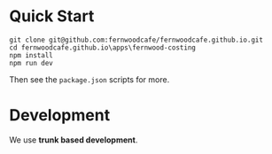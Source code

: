 # Quick Start

```
git clone git@github.com:fernwoodcafe/fernwoodcafe.github.io.git
cd fernwoodcafe.github.io\apps\fernwood-costing
npm install
npm run dev
```

Then see the `package.json` scripts for more.

# Development

We use **trunk based development**.
